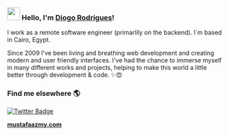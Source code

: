 ### <img src="https://media.giphy.com/media/hvRJCLFzcasrR4ia7z/giphy.gif" width="30px"> Hello, I'm [Diogo Rodrigues](https://www.diogorodrigues.dev/about)!

I work as a remote software engineer (primarlily on the backend). I´m based in Cairo, Egypt.

Since 2009 I've been living and breathing web development and creating modern and user friendly interfaces. I've had the chance to immerse myself in many different works and projects, helping to make this world a little better through development & code. ✨😍

### Find me elsewhere 🌎

[![Twitter Badge](https://img.shields.io/badge/-Twitter-1ca0f1?style=flat-square&labelColor=1ca0f1&logo=twitter&logoColor=white&link=https://twitter.com/_diogorodrigues)](https://twitter.com/mustafaazmy12)


**[mustafaazmy.com](https://mustafaazmy.com)**

